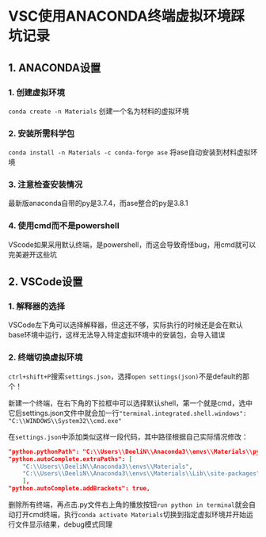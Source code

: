 # VSC使用ANACONDA终端虚拟环境踩坑记录

## 1. ANACONDA设置

### 1. 创建虚拟环境

`conda create -n Materials` 创建一个名为材料的虚拟环境

### 2. 安装所需科学包

`conda install -n Materials -c conda-forge ase` 将ase自动安装到材料虚拟环境

### 3. 注意检查安装情况

最新版anaconda自带的py是3.7.4，而ase整合的py是3.8.1

### 4. 使用cmd而不是powershell

VScode如果采用默认终端，是powershell，而这会导致奇怪bug，用cmd就可以完美避开这些坑

## 2. VSCode设置

### 1. 解释器的选择

VSCode左下角可以选择解释器，但这还不够，实际执行的时候还是会在默认base环境中运行，这样无法导入特定虚拟环境中的安装包，会导入错误

### 2. 终端切换虚拟环境

`ctrl+shift+P`搜索`settings.json`，选择`open settings(json)`不是default的那个！

新建一个终端，在右下角的下拉框中可以选择默认shell，第一个就是cmd，选中它后settings.json文件中就会加一行`"terminal.integrated.shell.windows": "C:\\WINDOWS\\System32\\cmd.exe"`

在`settings.json`中添加类似这样一段代码，其中路径根据自己实际情况修改：

```json
"python.pythonPath": "C:\\Users\\DeeliN\\Anaconda3\\envs\\Materials\\python.exe",
"python.autoComplete.extraPaths": [
    "C:\\Users\\DeeliN\\Anaconda3\\envs\\Materials",
    "C:\\Users\\DeeliN\\Anaconda3\\envs\\Materials\\Lib\\site-packages"
    ],
"python.autoComplete.addBrackets": true,
```

删除所有终端，再点击.py文件右上角的播放按钮`run python in terminal`就会自动打开cmd终端，执行`conda activate Materials`切换到指定虚拟环境并开始运行文件显示结果，debug模式同理
